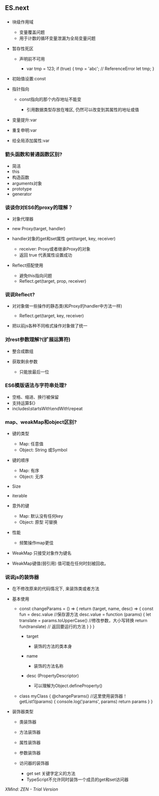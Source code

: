 ## ES.next 

### 

- 块级作用域

	- 变量覆盖问题
	- 用于计数的循环变量泄漏为全局变量问题

- 暂存性死区

	- 声明前不可用

		- var tmp = 123;
if (true) {
  tmp = 'abc'; // ReferenceError
  let tmp;
}

- 初始值设置:const
- 指针指向

	- const指向的那个内存地址不能变

		- 引用数据类型存放在堆区, 仍然可以改变到其属性的地址或值

- 变量提升:var
- 重复申明:var
- 给全局添加属性:var

### 箭头函数和普通函数区别?

- 简洁
- this
- 构造函数
- arguments对象
- prototype
- generator

### 谈谈你对ES6的proxy的理解？

- 对象代理器
- new Proxy(target, handler)
- handler对象的get和set属性
get(target, key, receiver)

	- receiver: Proxy或者继承Proxy的对象
	- 返回 true 代表属性设置成功

- Reflect搭配使用

	- 避免this指向问题
	- Reflect.get(target, prop, receiver)

### 说说Reflect?

- 对对象做一些操作的静态类(和Proxy的handler中方法一样)

	- Reflect.get(target, key, receiver)

- 把以前js各种不同格式操作对象做了统一

### 对rest参数理解?(扩展运算符)

- 整合成数组
- 获取剩余参数

	- 只能放最后一位

### ES6模版语法与字符串处理?

- 空格、缩进、换行被保留
- 支持运算${} 
- includes\startsWith\endWith\repeat

### map、weakMap和object区别?

- 键的类型

	- Map: 任意值
	- Object:  String 或Symbol

- 键的顺序

	- Map: 有序
	- Object: 无序

- Size
- iterable
- 意外的键

	- Map: 默认没有任何key
	- Object: 原型 可替换

- 性能

	- 频繁操作map更佳

- WeakMap 只接受对象作为键名
- WeakMap键值(弱引用) 值可能在任何时刻被回收。

### 说说js的装饰器

- 在不修改原来的代码情况下, 来装饰类或者方法
- 基本使用

	- const changeParams = () => {
  return (target, name, desc) => {
    const fun = desc.value   //保存源方法
    desc.value = function (params) {
      let translate = params.toUpperCase()   //修改参数，大小写转换
      return fun(translate)   // 返回要运行的方法
    }
  }
}

		- target

			- 装饰的方法的类本身

		- name

			- 装饰的方法名称

		- desc (PropertyDescriptor)

			- 可以理解为Object.defineProperty()

	- class myClass {
  @changeParams()    //这里使用装饰器！
  getList1(params) {
    console.log('params', params)
    return params
  }
}

- 装饰器类型

	- 类装饰器
	- 方法装饰器
	- 属性装饰器
	- 参数装饰器
	- 访问器的装饰器

		- get set 关键字定义的方法
		- TypeScript不允许同时装饰一个成员的get和set访问器

*XMind: ZEN - Trial Version*